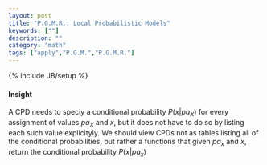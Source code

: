 ```yaml
---
layout: post
title: "P.G.M.R.: Local Probabilistic Models"
keywords: [""] 
description: ""
category: "math"
tags: ["apply","P.G.M.","P.G.M.R."]
---
```

{% include JB/setup %}

#### Insight
A CPD needs to speciy a conditional probability $P(x|pa_X)$ for every assignment
of values $pa_X$ and $x$, but it does not have to do so by listing each such
value explicityly. We should view CPDs not as tables listing all of the
conditional probabilities, but rather a functions that given $pa_x$ and $x$,
return the conditional probability $P(x|pa_x)$

